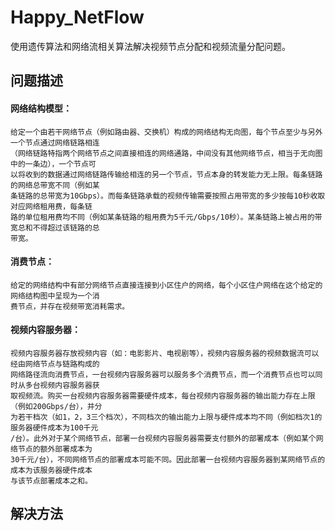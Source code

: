 # Happy_NetFlow
使用遗传算法和网络流相关算法解决视频节点分配和视频流量分配问题。

## 问题描述


#### 网络结构模型：
    
    给定一个由若干网络节点（例如路由器、交换机）构成的网络结构无向图，每个节点至少与另外一个节点通过网络链路相连
    （网络链路特指两个网络节点之间直接相连的网络通路，中间没有其他网络节点，相当于无向图中的一条边），一个节点可
    以将收到的数据通过网络链路传输给相连的另一个节点，节点本身的转发能力无上限。每条链路的网络总带宽不同（例如某
    条链路的总带宽为10Gbps）。而每条链路承载的视频传输需要按照占用带宽的多少按每10秒收取对应网络租用费，每条链
    路的单位租用费均不同（例如某条链路的租用费为5千元/Gbps/10秒）。某条链路上被占用的带宽总和不得超过该链路的总
    带宽。

#### 消费节点：
    
    给定的网络结构中有部分网络节点直接连接到小区住户的网络，每个小区住户网络在这个给定的网络结构图中呈现为一个消
    费节点，并存在视频带宽消耗需求。

#### 视频内容服务器：
    
    视频内容服务器存放视频内容（如：电影影片、电视剧等），视频内容服务器的视频数据流可以经由网络节点与链路构成的
    网络路径流向消费节点，一台视频内容服务器可以服务多个消费节点，而一个消费节点也可以同时从多台视频内容服务器获
    取视频流。购买一台视频内容服务器需要硬件成本，每台视频内容服务器的输出能力存在上限（例如200Gbps/台），并分
    为若干档次（如1，2，3三个档次），不同档次的输出能力上限与硬件成本均不同（例如档次1的服务器硬件成本为100千元
    /台）。此外对于某个网络节点，部署一台视频内容服务器需要支付额外的部署成本（例如某个网络节点的额外部署成本为
    30千元/台），不同网络节点的部署成本可能不同。因此部署一台视频内容服务器到某网络节点的成本为该服务器硬件成本
    与该节点部署成本之和。


## 解决方法 












